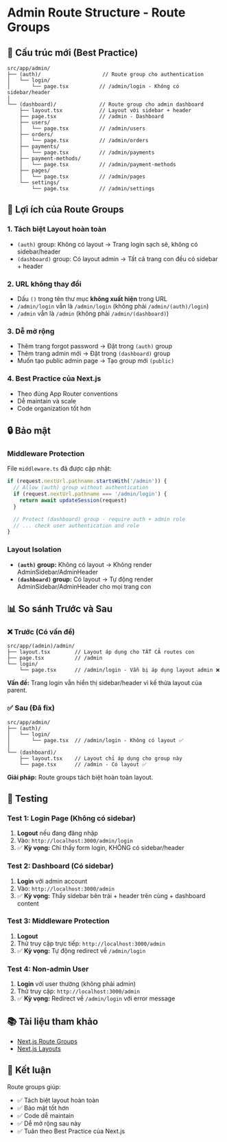 # Admin Route Structure - Route Groups

## 📁 Cấu trúc mới (Best Practice)

```
src/app/admin/
├── (auth)/                    // Route group cho authentication
│   └── login/
│       └── page.tsx          // /admin/login - Không có sidebar/header
│
└── (dashboard)/              // Route group cho admin dashboard
    ├── layout.tsx            // Layout với sidebar + header
    ├── page.tsx              // /admin - Dashboard
    ├── users/
    │   └── page.tsx          // /admin/users
    ├── orders/
    │   └── page.tsx          // /admin/orders
    ├── payments/
    │   └── page.tsx          // /admin/payments
    ├── payment-methods/
    │   └── page.tsx          // /admin/payment-methods
    ├── pages/
    │   └── page.tsx          // /admin/pages
    └── settings/
        └── page.tsx          // /admin/settings
```

## 🎯 Lợi ích của Route Groups

### 1. **Tách biệt Layout hoàn toàn**
- `(auth)` group: Không có layout → Trang login sạch sẽ, không có sidebar/header
- `(dashboard)` group: Có layout admin → Tất cả trang con đều có sidebar + header

### 2. **URL không thay đổi**
- Dấu `()` trong tên thư mục **không xuất hiện** trong URL
- `/admin/login` vẫn là `/admin/login` (không phải `/admin/(auth)/login`)
- `/admin` vẫn là `/admin` (không phải `/admin/(dashboard)`)

### 3. **Dễ mở rộng**
- Thêm trang forgot password → Đặt trong `(auth)` group
- Thêm trang admin mới → Đặt trong `(dashboard)` group
- Muốn tạo public admin page → Tạo group mới `(public)`

### 4. **Best Practice của Next.js**
- Theo đúng App Router conventions
- Dễ maintain và scale
- Code organization tốt hơn

## 🔒 Bảo mật

### Middleware Protection

File `middleware.ts` đã được cập nhật:

```typescript
if (request.nextUrl.pathname.startsWith('/admin')) {
  // Allow (auth) group without authentication
  if (request.nextUrl.pathname === '/admin/login') {
    return await updateSession(request)
  }

  // Protect (dashboard) group - require auth + admin role
  // ... check user authentication and role
}
```

### Layout Isolation

- **`(auth)` group:** Không có layout → Không render AdminSidebar/AdminHeader
- **`(dashboard)` group:** Có layout → Tự động render AdminSidebar/AdminHeader cho mọi trang con

## 📊 So sánh Trước và Sau

### ❌ Trước (Có vấn đề)

```
src/app/(admin)/admin/
├── layout.tsx        // Layout áp dụng cho TẤT CẢ routes con
├── page.tsx          // /admin
└── login/
    └── page.tsx      // /admin/login - Vẫn bị áp dụng layout admin ❌
```

**Vấn đề:** Trang login vẫn hiển thị sidebar/header vì kế thừa layout của parent.

### ✅ Sau (Đã fix)

```
src/app/admin/
├── (auth)/
│   └── login/
│       └── page.tsx  // /admin/login - Không có layout ✅
│
└── (dashboard)/
    ├── layout.tsx    // Layout chỉ áp dụng cho group này
    └── page.tsx      // /admin - Có layout ✅
```

**Giải pháp:** Route groups tách biệt hoàn toàn layout.

## 🧪 Testing

### Test 1: Login Page (Không có sidebar)
1. **Logout** nếu đang đăng nhập
2. Vào: `http://localhost:3000/admin/login`
3. ✅ **Kỳ vọng:** Chỉ thấy form login, KHÔNG có sidebar/header

### Test 2: Dashboard (Có sidebar)
1. **Login** với admin account
2. Vào: `http://localhost:3000/admin`
3. ✅ **Kỳ vọng:** Thấy sidebar bên trái + header trên cùng + dashboard content

### Test 3: Middleware Protection
1. **Logout**
2. Thử truy cập trực tiếp: `http://localhost:3000/admin`
3. ✅ **Kỳ vọng:** Tự động redirect về `/admin/login`

### Test 4: Non-admin User
1. **Login** với user thường (không phải admin)
2. Thử truy cập: `http://localhost:3000/admin`
3. ✅ **Kỳ vọng:** Redirect về `/admin/login` với error message

## 📚 Tài liệu tham khảo

- [Next.js Route Groups](https://nextjs.org/docs/app/building-your-application/routing/route-groups)
- [Next.js Layouts](https://nextjs.org/docs/app/building-your-application/routing/pages-and-layouts#layouts)

## 🚀 Kết luận

Route groups giúp:
- ✅ Tách biệt layout hoàn toàn
- ✅ Bảo mật tốt hơn
- ✅ Code dễ maintain
- ✅ Dễ mở rộng sau này
- ✅ Tuân theo Best Practice của Next.js
